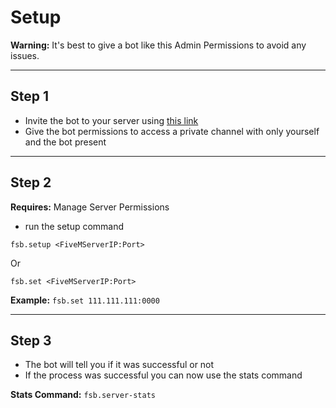 # Setup

<Alert type="danger">

**Warning:** It's best to give a bot like this Admin Permissions to avoid any issues.

</Alert>

---

## Step 1
 * Invite the bot to your server using [this link](https://statsbot.toxicdev.me/invite)
 * Give the bot permissions to access a private channel with only yourself and the bot present

---

## Step 2

<Alert type="warning">

**Requires:** Manage Server Permissions

</Alert>

* run the setup command

```fsb.setup <FiveMServerIP:Port>```

Or

```fsb.set <FiveMServerIP:Port>```

__**Example:**__ ```fsb.set 111.111.111:0000```

---

## Step 3
* The bot will tell you if it was successful or not
* If the process was successful you can now use the stats command

__**Stats Command:**__ ```fsb.server-stats```


